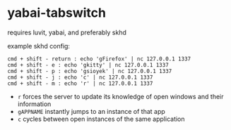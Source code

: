 # yabai-tabswitch

requires luvit, yabai, and preferably skhd

example skhd config:

```
cmd + shift - return : echo 'gFirefox' | nc 127.0.0.1 1337
cmd + shift - e : echo 'gkitty' | nc 127.0.0.1 1337
cmd + shift - p : echo 'gsioyek' | nc 127.0.0.1 1337
cmd + shift - j : echo 'c' | nc 127.0.0.1 1337
cmd + shift - m : echo 'r' | nc 127.0.0.1 1337
```

- `r` forces the server to update its knowledge of open windows and their information
- `gAPPNAME` instantly jumps to an instance of that app
- `c` cycles between open instances of the same application
